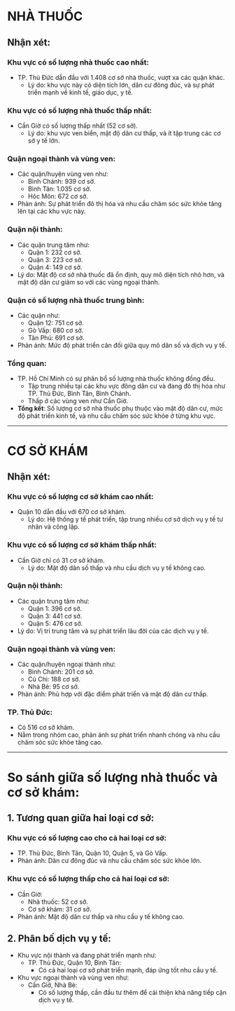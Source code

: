 # NHÀ THUỐC

## Nhận xét:

### Khu vực có số lượng nhà thuốc cao nhất:
- TP. Thủ Đức dẫn đầu với 1.408 cơ sở nhà thuốc, vượt xa các quận khác. 
  - Lý do: khu vực này có diện tích lớn, dân cư đông đúc, và sự phát triển mạnh về kinh tế, giáo dục, y tế.

### Khu vực có số lượng nhà thuốc thấp nhất:
- Cần Giờ có số lượng thấp nhất (52 cơ sở).
  - Lý do: khu vực ven biển, mật độ dân cư thấp, và ít tập trung các cơ sở y tế lớn.

### Quận ngoại thành và vùng ven:
- Các quận/huyện vùng ven như:
  - Bình Chánh: 939 cơ sở.
  - Bình Tân: 1.035 cơ sở.
  - Hóc Môn: 672 cơ sở.
- Phản ánh: Sự phát triển đô thị hóa và nhu cầu chăm sóc sức khỏe tăng lên tại các khu vực này.

### Quận nội thành:
- Các quận trung tâm như:
  - Quận 1: 232 cơ sở.
  - Quận 3: 223 cơ sở.
  - Quận 4: 149 cơ sở.
- Lý do: Mật độ cơ sở nhà thuốc đã ổn định, quy mô diện tích nhỏ hơn, và mật độ dân cư giảm so với các vùng ngoại thành.

### Quận có số lượng nhà thuốc trung bình:
- Các quận như:
  - Quận 12: 751 cơ sở.
  - Gò Vấp: 680 cơ sở.
  - Tân Phú: 691 cơ sở.
- Phản ánh: Mức độ phát triển cân đối giữa quy mô dân số và dịch vụ y tế.

### Tổng quan:
- TP. Hồ Chí Minh có sự phân bổ số lượng nhà thuốc không đồng đều.
  - Tập trung nhiều tại các khu vực đông dân cư và đang đô thị hóa như TP. Thủ Đức, Bình Tân, Bình Chánh.
  - Thấp ở các vùng ven như Cần Giờ.
- **Tổng kết**: Số lượng cơ sở nhà thuốc phụ thuộc vào mật độ dân cư, mức độ phát triển kinh tế, và nhu cầu chăm sóc sức khỏe ở từng khu vực.

---

# CƠ SỞ KHÁM

## Nhận xét:

### Khu vực có số lượng cơ sở khám cao nhất:
- Quận 10 dẫn đầu với 670 cơ sở khám.
  - Lý do: Hệ thống y tế phát triển, tập trung nhiều cơ sở dịch vụ y tế tư nhân và công lập.

### Khu vực có số lượng cơ sở khám thấp nhất:
- Cần Giờ chỉ có 31 cơ sở khám.
  - Lý do: Mật độ dân số thấp và nhu cầu dịch vụ y tế không cao.

### Quận nội thành:
- Các quận trung tâm như:
  - Quận 1: 396 cơ sở.
  - Quận 3: 441 cơ sở.
  - Quận 5: 476 cơ sở.
- Lý do: Vị trí trung tâm và sự phát triển lâu đời của các dịch vụ y tế.

### Quận ngoại thành và vùng ven:
- Các quận/huyện ngoại thành như:
  - Bình Chánh: 201 cơ sở.
  - Củ Chi: 188 cơ sở.
  - Nhà Bè: 95 cơ sở.
- Phản ánh: Phù hợp với đặc điểm phát triển và mật độ dân cư thấp.

### TP. Thủ Đức:
- Có 516 cơ sở khám.
- Nằm trong nhóm cao, phản ánh sự phát triển nhanh chóng và nhu cầu chăm sóc sức khỏe tăng cao.

---

# So sánh giữa số lượng nhà thuốc và cơ sở khám:

## 1. Tương quan giữa hai loại cơ sở:

### Khu vực có số lượng cao cho cả hai loại cơ sở:
- TP. Thủ Đức, Bình Tân, Quận 10, Quận 5, và Gò Vấp.
- Phản ánh: Dân cư đông đúc và nhu cầu chăm sóc sức khỏe lớn.

### Khu vực có số lượng thấp cho cả hai loại cơ sở:
- Cần Giờ:
  - Nhà thuốc: 52 cơ sở.
  - Cơ sở khám: 31 cơ sở.
- Phản ánh: Mật độ dân cư thấp và nhu cầu y tế không cao.

## 2. Phân bố dịch vụ y tế:
- Khu vực nội thành và đang phát triển mạnh như:
  - TP. Thủ Đức, Quận 10, Bình Tân:
    - Có cả hai loại cơ sở phát triển mạnh, đáp ứng tốt nhu cầu y tế.
- Khu vực ngoại thành và vùng ven như:
  - Cần Giờ, Nhà Bè:
    - Có số lượng thấp, cần đầu tư thêm để cải thiện khả năng tiếp cận dịch vụ y tế.
